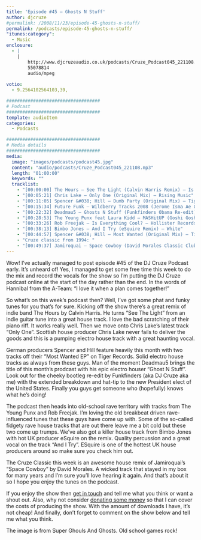 ```yaml
---
title: 'Episode #45 – Ghosts N Stuff'
author: djcruze
#permalink: /2008/11/23/episode-45-ghosts-n-stuff/
permalink: /podcasts/episode-45-ghosts-n-stuff/
"itunes:category":
  - Music
enclosure:
  - |
    |
        http://www.djcruzeaudio.co.uk/podcasts/Cruze_Podcast045_221108.mp3
        55078814
        audio/mpeg
        
votio:
  - 9.2564102564103,39,

###################################
# Podcast
###################################
template: audioItem
categories:
  - Podcasts

###################################
# Media details
###################################
media:
  image: "images/podcasts/podcast45.jpg"
  content: "audio/podcasts/Cruze_Podcast045_221108.mp3"
  length: "01:00:00"
  keywords: ""
  tracklist:
    - "[00:00:00] The Hours – See The Light (Calvin Harris Remix) – Is Good Music"
    - "[00:05:21] Chris Lake – Only One (Original Mix) – Rising Music"
    - "[00:11:05] Spencer &#038; Hill – Dumb Party (Original Mix) – Tiger Records"
    - "[00:15:34] Future Funk – Wildberry Tracks 2008 (Jerome Isma Ae Original Vocal Mix) – Ambassade"
    - "[00:22:32] Deadmau5 – Ghosts N Stuff (Funkfinders Obama Re-edit) – Mau5trap"
    - "[00:28:53] The Young Punx feat Laura Kidd – MASHitUP (Goshi Goshi Remix) – Mofo Hifi"
    - "[00:33:26] Rob Freejak – Is Everything Cool? – Hollister Records"
    - "[00:38:13] Bimbo Jones – And I Try (eSquire Remix) – White"
    - "[00:44:57] Spencer &#038; Hill – Most Wanted (Original Mix) – Tiger Records"
    - "Cruze classic from 1994: "
    - "[00:49:37] Jamiroquai – Space Cowboy (David Morales Classic Club Mix) – Sony"
---
```


Wow! I&#8217;ve actually managed to post episode #45 of the DJ Cruze Podcast early. It&#8217;s unheard of! Yes, I managed to get some free time this week to do the mix and record the vocals for the show so I&#8217;m putting the DJ Cruze podcast online at the start of the day rather than the end. In the words of Hannibal from the A-Team: &#8220;I love it when a plan comes together!&#8221;

So what&#8217;s on this week&#8217;s podcast then? Well, I&#8217;ve got some phat and funky tunes for you that&#8217;s for sure. Kicking off the show there&#8217;s a great remix of indie band The Hours by Calvin Harris. He turns &#8220;See The Light&#8221; from an indie guitar tune into a great house track. I love the bad scratching of their piano riff. It works really well. Then we move onto Chris Lake&#8217;s latest track &#8220;Only One&#8221;. Scottish house producer Chris Lake never fails to deliver the goods and this is a pumping electro house track with a great haunting vocal.

German producers Spencer and Hill feature heavily this month with two tracks off their &#8220;Most Wanted EP&#8221; on Tiger Records. Solid electro house tracks as always from these guys. Man of the moment Deadmau5 brings the title of this month&#8217;s prodcast with his epic electro houser &#8220;Ghost N Stuff&#8221;. Look out for the cheeky bootleg re-edit by Funkfinders (aka DJ Cruze aka me) with the extended breakdown and hat-tip to the new President elect of the United States. Finally you guys get someone who (hopefully) knows what he&#8217;s doing!

The podcast then heads into old-school rave territory with tracks from The Young Punx and Rob Freejak. I&#8217;m loving the old breakbeat driven rave-influenced tunes that these guys have come up with. Some of the so-called fidgety rave house tracks that are out there leave me a bit cold but these two come up trumps. We&#8217;ve also got a killer house track from Bimbo Jones with hot UK producer eSquire on the remix. Quality percussion and a great vocal on the track &#8220;And I Try&#8221;. ESquire is one of the hottest UK house producers around so make sure you check him out.

The Cruze Classic this week is an awesome house remix of Jamiroquai&#8217;s &#8220;Space Cowboy&#8221; by David Morales. A wicked track that stayed in my box for many years and I&#8217;m sure you&#8217;ll love hearing it again. And that&#8217;s about it so I hope you enjoy the tunes on the podcast.

If you enjoy the show then [get in touch][2] and tell me what you think or want a shout out. Also, why not consider [donating some money][3] so that I can cover the costs of producing the show. With the amount of downloads I have, it&#8217;s not cheap! And finally, don&#8217;t forget to comment on the show below and tell me what you think.

The image is from Super Ghouls And Ghosts. Old school games rock!

 [1]: http://www.djcruze.co.uk/cms/wp-content/uploads/2008/11/podcast45.jpg
 [2]: /cms/contact/
 [3]: http://www.dreamhost.com/donate.cgi?id=8244
 [4]: http://www.djcruze.co.uk/cms/wp-content/DownloadButton.gif
 [5]: http://www.djcruzeaudio.co.uk/podcasts/Cruze_Podcast045_221108.mp3